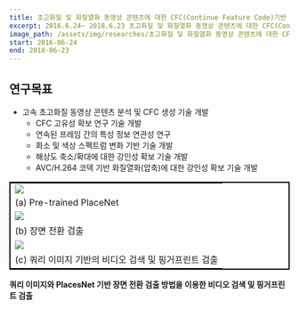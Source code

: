 ```yaml
---
title: 초고화질 및 화질열화 동영상 콘텐츠에 대한 CFC(Continue Feature Code)기반 실시간 보호-필터링 및 검색 SW 플랫폼 기술 개발
excerpt: 2016.6.24~ 2018.6.23 초고화질 및 화질열화 동영상 콘텐츠에 대한 CFC(Continue Feature Code)기반 실시간 보호-필터링 및 검색 SW 플랫폼 기술 개발, 중소기업청
image_path: /assets/img/researches/초고화질 및 화질열화 동영상 콘텐츠에 대한 CFC(Continue Feature Code)기반 실시간 보호-필터링 및 검색 SW 플랫폼 기술 개발/image.png
start: 2016-06-24
end: 2018-06-23
---
```


## 연구목표
- 고속 초고화질 동영상 콘텐츠 분석 및 CFC 생성 기술 개발
    * CFC 고유성 확보 연구 기술 개발
    * 연속된 프레임 간의 특성 정보 연관성 연구
    * 화소 및 색상 스펙트럼 변화 기반 기술 개발
    * 해상도 축소/확대에 대한 강인성 확보 기술 개발
    * AVC/H.264 코덱 기반 화질열화(압축)에 대한 강인성 확보 기술 개발

<table style="border: 2px solid black">
    <tbody>
        <tr>
            <td>
                <img src="/assets/img/researches/초고화질 및 화질열화 동영상 콘텐츠에 대한 CFC(Continue Feature Code)기반 실시간 보호-필터링 및 검색 SW 플랫폼 기술 개발/image.png" />
            </td>
        </tr>
        <tr>
            <td>(a) Pre-trained PlaceNet</td>
        </tr>
        <tr>
            <td>
                <img src="/assets/img/researches/초고화질 및 화질열화 동영상 콘텐츠에 대한 CFC(Continue Feature Code)기반 실시간 보호-필터링 및 검색 SW 플랫폼 기술 개발/image-1.png" />
            </td>
        </tr>
        <tr>
            <td>(b) 장면 전환 검출</td>
        </tr>
        <tr>
            <td>
                <img src="/assets/img/researches/초고화질 및 화질열화 동영상 콘텐츠에 대한 CFC(Continue Feature Code)기반 실시간 보호-필터링 및 검색 SW 플랫폼 기술 개발/image-2.png" />
            </td>
        </tr>
        <tr>
            <td>(c) 쿼리 이미지 기반의 비디오 검색 및 핑거프린트 검출 </td>
        </tr>
    </tbody>
</table>
<b>쿼리 이미지와 PlacesNet 기반 장면 전환 검출 방법을 이용한 비디오 검색 및 핑거프린트 검출</b>
